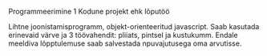 Programmeerimine 1
Kodune projekt ehk lõputöö

Lihtne joonistamisprogramm, objekt-orienteeritud javascript.
Saab kasutada erinevaid värve ja 3 töövahendit: pliiats, pintsel ja kustukumm. Endale meeldiva lõpptulemuse saab salvestada npuvajutusega oma arvutisse. 
